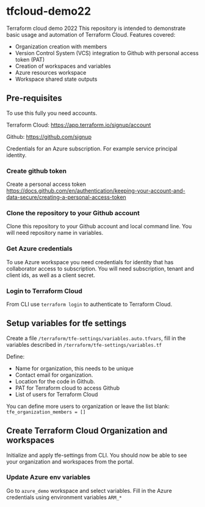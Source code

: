 # tfcloud-demo22
Terraform cloud demo 2022 
This repository is intended to demonstrate basic usage and automation of Terraform Cloud. Features covered:
- Organization creation with members
- Version Control System (VCS) integration to Github with personal access token (PAT)
- Creation of workspaces and variables
- Azure resources workspace
- Workspace shared state outputs

## Pre-requisites

To use this fully you need accounts.

Terraform Cloud:
https://app.terraform.io/signup/account

Github:
https://github.com/signup

Credentials for an Azure subscription. For example service principal identity.

### Create github token
Create a personal access token
https://docs.github.com/en/authentication/keeping-your-account-and-data-secure/creating-a-personal-access-token

### Clone the repository to your Github account

Clone this repository to your Github account and local command line. You will need repository name in variables.

### Get Azure credentials

To use Azure workspace you need credentials for identity that has collaborator access to subscription. You will need subscription, tenant and client ids, as well as a client secret.

### Login to Terraform Cloud

From CLI use `terraform login` to authenticate to Terraform Cloud.

## Setup variables for tfe settings

Create a file `/terraform/tfe-settings/variables.auto.tfvars`, fill in the variables described in `/terraform/tfe-settings/variables.tf`

Define:
- Name for organization, this needs to be unique
- Contact email for organization.
- Location for the code in Github. 
- PAT for Terraform cloud to access Github
- List of users for Terraform Cloud

You can define more users to organization or leave the list blank:
`tfe_organization_members = []`


## Create Terraform Cloud Organization and workspaces

Initialize and apply tfe-settings from CLI.
You should now be able to see your organization and workspaces from the portal.

### Update Azure env variables

Go to `azure_demo` workspace and select variables. Fill in the Azure credentials using environment variables `ARM_*` 


